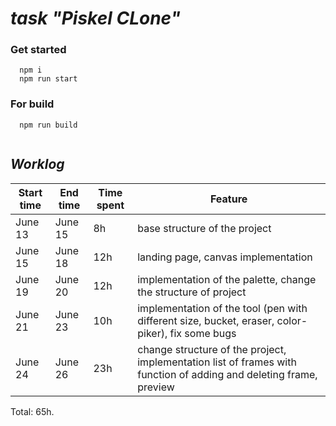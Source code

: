  # ***task "Piskel CLone"***

### **Get started**

```
  npm i
  npm run start
```

### **For build**

```
  npm run build
  
```
## ***Worklog***

| Start time | End time | Time spent |  Feature      |
|------------|----------|------------|---------------|
| June 13    | June 15  |  8h  | base structure of the project|
| June 15    | June 18  |  12h | landing page, canvas implementation |
| June 19    | June 20  |  12h | implementation of the palette, change the structure of project|
| June 21    | June 23  |  10h | implementation of the tool (pen with different size, bucket, eraser, color-piker), fix some bugs|
| June 24    | June 26  |  23h | change structure of the project, implementation list of frames with function of adding and deleting frame, preview|

Total: 65h.
